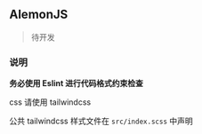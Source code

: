 ## AlemonJS

> 待开发

### 说明

**务必使用 Eslint 进行代码格式约束检查**

css 请使用 tailwindcss

公共 tailwindcss 样式文件在 `src/index.scss` 中声明
